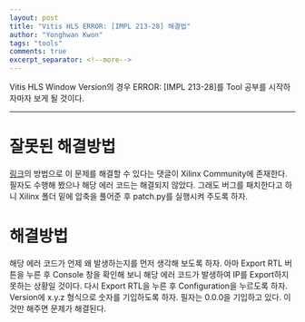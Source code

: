 ```yaml
---
layout: post
title: "Vitis HLS ERROR: [IMPL 213-28] 해결법"
author: "Yonghwan Kwon"
tags: "tools"
comments: true
excerpt_separator: <!--more-->
---
```

Vitis HLS Window Version의 경우 ERROR: [IMPL 213-28]를 Tool 공부를 시작하자마자 보게 될 것이다. <!--more-->

---
# 잘못된 해결방법
[링크](https://support.xilinx.com/s/article/76960?language=en_US)의 방법으로 이 문제를 해결할 수 있다는 댓글이 Xilinx Community에 존재한다. 필자도 수행해 봤으나 해당 에러 코드는 해결되지 않았다. 그래도 버그를 패치한다고 하니 Xilinx 폴더 밑에 압축을 풀어준 후 patch.py를 실행시켜 주도록 하자.    

# 해결방법
해당 에러 코드가 언제 왜 발생하는지를 먼저 생각해 보도록 하자. 아마 Export RTL 버튼을 누른 후 Console 창을 확인해 보니 해당 에러 코드가 발생하여 IP를 Export하지 못하는 상황일 것이다. 다시 Export RTL을 누른 후 Configuration을 누르도록 하자. Version에 x.y.z 형식으로 숫자를 기입하도록 하자. 필자는 0.0.0을 기입하고 있다. 이것만 해주면 문제가 해결된다.  

